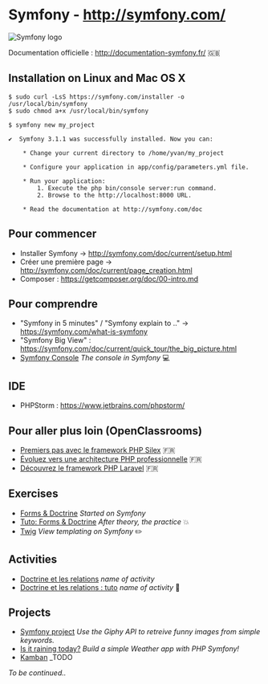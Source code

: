 # Symfony - http://symfony.com/

![Symfony logo](https://symfony.com/images/v5/opengraph/symfony_logo.png?v=4)

Documentation officielle : http://documentation-symfony.fr/ :uk:

## Installation on Linux and Mac OS X

```shell
$ sudo curl -LsS https://symfony.com/installer -o /usr/local/bin/symfony
$ sudo chmod a+x /usr/local/bin/symfony
```

```shell
$ symfony new my_project
```

```shell
✔  Symfony 3.1.1 was successfully installed. Now you can:

    * Change your current directory to /home/yvan/my_project

    * Configure your application in app/config/parameters.yml file.

    * Run your application:
        1. Execute the php bin/console server:run command.
        2. Browse to the http://localhost:8000 URL.

    * Read the documentation at http://symfony.com/doc
```

## Pour commencer

* Installer Symfony -> http://symfony.com/doc/current/setup.html
* Créer une première page -> http://symfony.com/doc/current/page_creation.html
* Composer : https://getcomposer.org/doc/00-intro.md

## Pour comprendre

* "Symfony in 5 minutes" / "Symfony explain to .." -> https://symfony.com/what-is-symfony
* "Symfony Big View" : https://symfony.com/doc/current/quick_tour/the_big_picture.html
* [Symfony Console](https://github.com/simplonco/symfony-training/wiki/Symfony:-La-console) _The console in Symfony_ :computer:

## IDE

* PHPStorm : https://www.jetbrains.com/phpstorm/

## Pour aller plus loin (OpenClassrooms)

* [Premiers pas avec le framework PHP Silex](https://openclassrooms.com/courses/premiers-pas-avec-le-framework-php-silex) :fr:
* [Évoluez vers une architecture PHP professionnelle](https://openclassrooms.com/courses/evoluez-vers-une-architecture-php-professionnelle) :fr:
* [Découvrez le framework PHP Laravel](https://openclassrooms.com/courses/decouvrez-le-framework-php-laravel-1) :fr:

## Exercises
* [Forms & Doctrine](https://github.com/simplonco/symfony-training/wiki/Forms-&-Doctrines) _Started on Symfony_
* [Tuto: Forms & Doctrine](https://github.com/simplonco/symfony-training/wiki/Tuto:-Forms-&-Doctrines) _After theory, the practice_ :boom:
* [Twig](https://github.com/simplonco/php-workshop-twig/) _View templating on Symfony_ :pencil2:

## Activities
* [Doctrine et les relations](https://github.com/simplonco/symfony-training/wiki/Activit%C3%A9:-Doctrine-et-les-relations) _name of activity_
* [Doctrine et les relations : tuto](https://github.com/simplonco/symfony-training/wiki/Activit%C3%A9:-Doctrine-et-les-relations-%5Bpossibilit%C3%A9%5D) _name of activity_ :closed_book:

## Projects

* [Symfony project](https://github.com/simplonco/symfony-project) _Use the Giphy API to retreive funny images from simple keywords._
* [Is it raining today?](https://github.com/simplonco/is-it-raining-today) _Build a simple Weather app with PHP Symfony!_
* [Kamban](https://github.com/simplonco/kanban) _TODO

_To be continued.._
